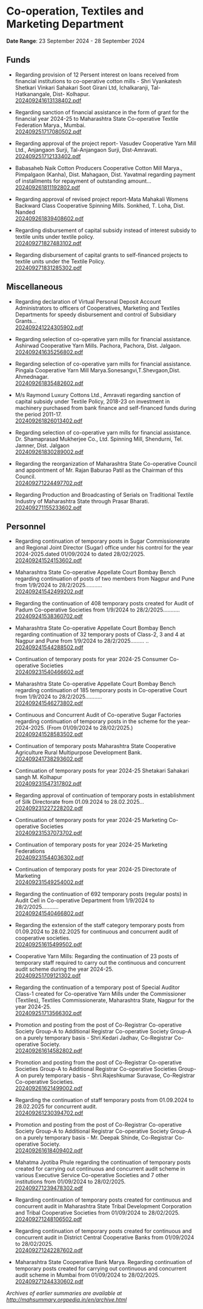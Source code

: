 # Co-operation, Textiles and Marketing Department

**Date Range**: 23 September 2024 - 28 September 2024


## Funds
- Regarding provision of 12 Persent interest on loans received from financial institutions to co-operative cotton mills - Shri Vyankatesh Shetkari Vinkari Sahakari Soot Girani Ltd, Ichalkaranji, Tal- Hatkanangale, Dist- Kolhapur.\
  [202409241613138402.pdf](https://gr.maharashtra.gov.in/Site/Upload/Government%20Resolutions/English/202409241613138402.pdf)

- Regarding sanction of financial assistance in the form of grant for the financial year 2024-25 to Maharashtra State Co-operative Textile Federation Marya., Mumbai.\
  [202409251717080502.pdf](https://gr.maharashtra.gov.in/Site/Upload/Government%20Resolutions/English/202409251717080502.pdf)

- Regarding approval of the project report- Vasudev Cooperative Yarn Mill Ltd., Anjangaon Surji, Tal-Anjangaon Surji, Dist-Amravati.\
  [202409251712133402.pdf](https://gr.maharashtra.gov.in/Site/Upload/Government%20Resolutions/English/202409251712133402.pdf)

- Babasaheb Naik Cotton Producers Cooperative Cotton Mill Marya., Pimpalgaon (Kanha), Dist. Mahagaon, Dist. Yavatmal regarding payment of installments for repayment of outstanding amount...\
  [202409261811192802.pdf](https://gr.maharashtra.gov.in/Site/Upload/Government%20Resolutions/English/202409261811192802.pdf)

- Regarding approval of revised project report-Mata Mahakali Womens Backward Class Cooperative Spinning Mills. Sonkhed, T. Loha, Dist. Nanded\
  [202409261839408602.pdf](https://gr.maharashtra.gov.in/Site/Upload/Government%20Resolutions/English/202409261839408602.pdf)

- Regarding disbursement of capital subsidy instead of interest subsidy to textile units under textile policy.\
  [202409271827483102.pdf](https://gr.maharashtra.gov.in/Site/Upload/Government%20Resolutions/English/202409271827483102.pdf)

- Regarding disbursement of capital grants to self-financed projects to textile units under the Textile Policy.\
  [202409271831285302.pdf](https://gr.maharashtra.gov.in/Site/Upload/Government%20Resolutions/English/202409271831285302....pdf)

## Miscellaneous
- Regarding declaration of Virtual Personal Deposit Account Administrators to officers of Cooperatives, Marketing and Textiles Departments for speedy disbursement and control of Subsidiary Grants...\
  [202409241224305902.pdf](https://gr.maharashtra.gov.in/Site/Upload/Government%20Resolutions/English/202409241224305902.pdf)

- Regarding selection of co-operative yarn mills for financial assistance. Ashirwad Cooperative Yarn Mills. Pachora, Pachora, Dist. Jalgaon.\
  [202409241635256802.pdf](https://gr.maharashtra.gov.in/Site/Upload/Government%20Resolutions/English/202409241635256802.pdf)

- Regarding selection of co-operative yarn mills for financial assistance. Pingala Cooperative Yarn Mill Marya.Sonesangvi,T.Shevgaon,Dist. Ahmednagar.\
  [202409261835482602.pdf](https://gr.maharashtra.gov.in/Site/Upload/Government%20Resolutions/English/202409261835482602.pdf)

- M/s Raymond Luxury Cottons Ltd., Amravati regarding sanction of capital subsidy under Textile Policy, 2018-23 on investment in machinery purchased from bank finance and self-financed funds during the period 2011-17.\
  [202409261826013402.pdf](https://gr.maharashtra.gov.in/Site/Upload/Government%20Resolutions/English/202409261826013402.pdf)

- Regarding selection of co-operative yarn mills for financial assistance. Dr. Shamaprasad Mukherjee Co., Ltd. Spinning Mill, Shendurni, Tel. Jamner, Dist. Jalgaon\
  [202409261830289002.pdf](https://gr.maharashtra.gov.in/Site/Upload/Government%20Resolutions/English/202409261830289002.pdf)

- Regarding the reorganization of Maharashtra State Co-operative Council and appointment of Mr. Rajan Baburao Patil as the Chairman of this Council.\
  [202409271224497702.pdf](https://gr.maharashtra.gov.in/Site/Upload/Government%20Resolutions/English/202409271224497702.pdf)

- Regarding Production and Broadcasting of Serials on Traditional Textile Industry of Maharashtra State through Prasar Bharati.\
  [202409271155233602.pdf](https://gr.maharashtra.gov.in/Site/Upload/Government%20Resolutions/English/202409271155233602.pdf)

## Personnel
- Regarding continuation of temporary posts in Sugar Commissionerate and Regional Joint Director (Sugar) office under his control for the year 2024-2025.dated 01/09/2024 to dated 28/02/2025.\
  [202409241524153602.pdf](https://gr.maharashtra.gov.in/Site/Upload/Government%20Resolutions/English/202409241524153602.pdf)

- Maharashtra State Co-operative Appellate Court Bombay Bench regarding continuation of posts of two members from Nagpur and Pune from 1/9/2024 to 28/2/2025...........\
  [202409241542499202.pdf](https://gr.maharashtra.gov.in/Site/Upload/Government%20Resolutions/English/202409241542499202.pdf)

- Regarding the continuation of 408 temporary posts created for Audit of Padum Co-operative Societies from 1/9/2024 to 28/2/2025...........\
  [202409241538360702.pdf](https://gr.maharashtra.gov.in/Site/Upload/Government%20Resolutions/English/202409241538360702.pdf)

- Maharashtra State Co-operative Appellate Court Bombay Bench regarding continuation of 32 temporary posts of Class-2, 3 and 4 at Nagpur and Pune from 1/9/2024 to 28/2/2025......... ..\
  [202409241544288502.pdf](https://gr.maharashtra.gov.in/Site/Upload/Government%20Resolutions/English/202409241544288502.pdf)

- Continuation of temporary posts for year 2024-25 Consumer Co-operative Societies\
  [202409231540466602.pdf](https://gr.maharashtra.gov.in/Site/Upload/Government%20Resolutions/English/202409231540466602.pdf)

- Maharashtra State Co-operative Appellate Court Bombay Bench regarding continuation of 185 temporary posts in Co-operative Court from 1/9/2024 to 28/2/2025...........\
  [202409241546273802.pdf](https://gr.maharashtra.gov.in/Site/Upload/Government%20Resolutions/English/202409241546273802.pdf)

- Continuous and Concurrent Audit of Co-operative Sugar Factories regarding continuation of temporary posts in the scheme for the year-2024-2025. (From 01/09/2024 to 28/02/2025.)\
  [202409241528583502.pdf](https://gr.maharashtra.gov.in/Site/Upload/Government%20Resolutions/English/202409241528583502.pdf)

- Continuation of temporary posts Maharashtra State Cooperative Agriculture Rural Multipurpose Development Bank.\
  [202409241738293602.pdf](https://gr.maharashtra.gov.in/Site/Upload/Government%20Resolutions/English/202409241738293602.pdf)

- Continuation of temporary posts for year 2024-25 Shetakari Sahakari sangh M. Kolhapur\
  [202409231547317802.pdf](https://gr.maharashtra.gov.in/Site/Upload/Government%20Resolutions/English/202409231547317802.pdf)

- Regarding approval of continuation of temporary posts in establishment of Silk Directorate from 01.09.2024 to 28.02.2025...\
  [202409231227228202.pdf](https://gr.maharashtra.gov.in/Site/Upload/Government%20Resolutions/English/202409231227228202.pdf)

- Continuation of temporary posts for year 2024-25 Marketing Co-operative Societies\
  [202409231537073702.pdf](https://gr.maharashtra.gov.in/Site/Upload/Government%20Resolutions/English/202409231537073702.pdf)

- Continuation of temporary posts for year 2024-25 Marketing Federations\
  [202409231544036302.pdf](https://gr.maharashtra.gov.in/Site/Upload/Government%20Resolutions/English/202409231544036302.pdf)

- Continuation of temporary posts for year 2024-25 Directorate of Marketing\
  [202409231549254002.pdf](https://gr.maharashtra.gov.in/Site/Upload/Government%20Resolutions/English/202409231549254002.pdf)

- Regarding the continuation of 692 temporary posts (regular posts) in Audit Cell in Co-operative Department from 1/9/2024 to 28/2/2025...........\
  [202409241540466802.pdf](https://gr.maharashtra.gov.in/Site/Upload/Government%20Resolutions/English/202409241540466802.pdf)

- Regarding the extension of the staff category temporary posts from 01.09.2024 to 28.02.2025 for continuous and concurrent audit of cooperative societies.\
  [202409251615499502.pdf](https://gr.maharashtra.gov.in/Site/Upload/Government%20Resolutions/English/202409251615499502.pdf)

- Cooperative Yarn Mills: Regarding the continuation of 23 posts of temporary staff required to carry out the continuous and concurrent audit scheme during the year 2024-25.\
  [202409251709121302.pdf](https://gr.maharashtra.gov.in/Site/Upload/Government%20Resolutions/English/202409251709121302.pdf)

- Regarding the continuation of a temporary post of Special Auditor Class-1 created for Co-operative Yarn Mills under the Commissioner (Textiles), Textiles Commissionerate, Maharashtra State, Nagpur for the year 2024-25.\
  [202409251713566302.pdf](https://gr.maharashtra.gov.in/Site/Upload/Government%20Resolutions/English/202409251713566302.pdf)

- Promotion and posting from the post of Co-Registrar Co-operative Society Group-A to Additional Registrar Co-operative Society Group-A on a purely temporary basis - Shri.Kedari Jadhav, Co-Registrar Co-operative Society.\
  [202409261614582802.pdf](https://gr.maharashtra.gov.in/Site/Upload/Government%20Resolutions/English/202409261614582802.pdf)

- Promotion and posting from the post of Co-Registrar Co-operative Societies Group-A to Additional Registrar Co-operative Societies Group-A on purely temporary basis - Shri.Rajeshkumar Suravase, Co-Registrar Co-operative Societies.\
  [202409261621499002.pdf](https://gr.maharashtra.gov.in/Site/Upload/Government%20Resolutions/English/202409261621499002.pdf)

- Regarding the continuation of staff temporary posts from 01.09.2024 to 28.02.2025 for concurrent audit.\
  [202409261230394702.pdf](https://gr.maharashtra.gov.in/Site/Upload/Government%20Resolutions/English/202409261230394702.pdf)

- Promotion and posting from the post of Co-Registrar Co-operative Society Group-A to Additional Registrar Co-operative Society Group-A on a purely temporary basis - Mr. Deepak Shinde, Co-Registrar Co-operative Society.\
  [202409261618409402.pdf](https://gr.maharashtra.gov.in/Site/Upload/Government%20Resolutions/English/202409261618409402.pdf)

- Mahatma Jyotiba Phule regarding the continuation of temporary posts created for carrying out continuous and concurrent audit scheme in various Executive Service Co-operative Societies and 7 other institutions from 01/09/2024 to 28/02/2025.\
  [202409271239478302.pdf](https://gr.maharashtra.gov.in/Site/Upload/Government%20Resolutions/English/202409271239478302.pdf)

- Regarding continuation of temporary posts created for continuous and concurrent audit in Maharashtra State Tribal Development Corporation and Tribal Cooperative Societies from 01/09/2024 to 28/02/2025.\
  [202409271248106502.pdf](https://gr.maharashtra.gov.in/Site/Upload/Government%20Resolutions/English/202409271248106502.pdf)

- Regarding continuation of temporary posts created for continuous and concurrent audit in District Central Cooperative Banks from 01/09/2024 to 28/02/2025.\
  [202409271242287602.pdf](https://gr.maharashtra.gov.in/Site/Upload/Government%20Resolutions/English/202409271242287602.pdf)

- Maharashtra State Cooperative Bank Marya. Regarding continuation of temporary posts created for carrying out continuous and concurrent audit scheme in Mumbai from 01/09/2024 to 28/02/2025.\
  [202409271244330602.pdf](https://gr.maharashtra.gov.in/Site/Upload/Government%20Resolutions/English/202409271244330602.pdf)


*Archives of earlier summaries are available at http://mahsummary.orgpedia.in/en/archive.html*